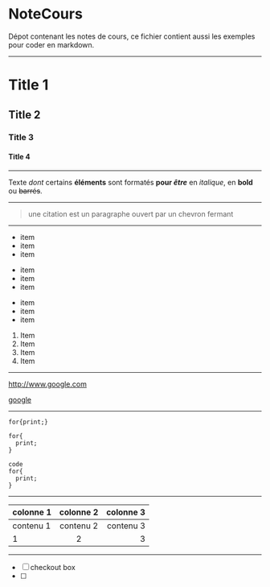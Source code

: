 # NoteCours
Dépot contenant les notes de cours, ce fichier contient aussi les exemples pour coder en markdown.

---

Title 1
==
Title 2
--
### Title 3
####  Title 4

---

Texte _dont_ certains __éléments__ sont formatés **pour _être_** en *italique*, en **bold** ou ~~barrés~~.

---

> une citation est un paragraphe ouvert par un chevron fermant

---

* item
* item
* item

+ item
+ item
+ item

- item
- item
- item

1. Item
1234. Item
3. Item
4. Item

---

<http://www.google.com>

[google](http://www.google.com "link to google")

---

<!-- texte en commentaire -->
`for{print;}`

```
for{
  print;
}
```

    code
    for{
      print;
    }

---

<!-- les : indiques l'allignement -->
colonne 1|colonne 2|colonne 3
--|:--:|--:
contenu 1|contenu 2|contenu 3
1|2|3

---

- [ ] checkout box
- [ ]
<!--stackedit_data:
eyJoaXN0b3J5IjpbOTUyMjg5NzRdfQ==
-->